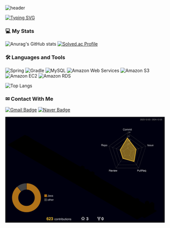 ![header](https://capsule-render.vercel.app/api?type=transparent&color=auto&height=250&section=header&text=Jae%20Seong's%20GitHub&fontSize=80)

[![Typing SVG](https://readme-typing-svg.demolab.com?font=Dancing+Script&pause=1000&color=D4F7F3&background=FFFFFF00&center=true&vCenter=true&width=1000&size=30&lines=BackEnd+Web+%26+Server+Developer)](https://git.io/typing-svg)

### 💻 My Stats
![Anurag's GitHub stats](https://github-readme-stats.vercel.app/api?username=pjs1710&show_icons=true&theme=graywhite)
[![Solved.ac Profile](http://mazassumnida.wtf/api/v2/generate_badge?boj=timer973)](https://solved.ac/timer973/)


### 🛠 Languages and Tools
![Spring](https://img.shields.io/badge/Spring-6DB33F.svg?&style=for-the-badge&logo=Spring&logoColor=white)
![Gradle](https://img.shields.io/badge/Gradle-02303A.svg?&style=for-the-badge&logo=gradle&logoColor=white)
![MySQL](https://img.shields.io/badge/MySQL-4479A1.svg?&style=for-the-badge&logo=MySQL&logoColor=white)
![Amazon Web Services](https://img.shields.io/badge/Amazon%20Web%20Services-232F3E.svg?&style=for-the-badge&logo=amazonwebservices&logoColor=white)
![Amazon S3](https://img.shields.io/badge/Amazon%20S3-569A31.svg?&style=for-the-badge&logo=amazons3&logoColor=white)
![Amazon EC2](https://img.shields.io/badge/Amazon%20EC2-FF9900.svg?&style=for-the-badge&logo=amazonec2&logoColor=white)
![Amazon RDS](https://img.shields.io/badge/Amazon%20RDS-527FFF.svg?&style=for-the-badge&logo=amazonrds&logoColor=white)

![Top Langs](https://github-readme-stats.vercel.app/api/top-langs/?username=pjs1710&layout=compact)

### ✉ Contact With Me
[![Gmail Badge](https://img.shields.io/badge/Gmail-d14836?style=flat-square&logo=Gmail&logoColor=white&link=mailto:jaeseong1710@gmail.com)](mailto:jaeseong1710@gmail.com)
[![Naver Badge](https://img.shields.io/badge/Naver-03C75A?style=flat-square&logo=Naver&logoColor=white&link=mailto:timer973@naver.com)](mailto:timer973@naver.com)


![](./profile-3d-contrib/profile-night-rainbow.svg)

